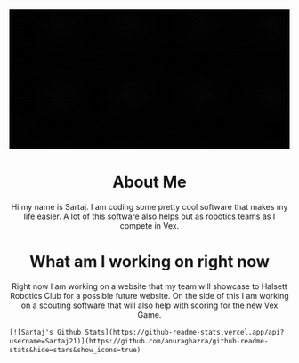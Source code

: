 <link rel = "stylesheet" type = "text/css" href = "style.css" />
<body>
    <img width="1440" alt="Screen Shot 2020-07-24 at 2 11 35 PM" src="https://raw.githubusercontent.com/Sartaj21/Sartaj21/master/Hi%20I%20am%20Sartaj%20Gill.gif"></img>
    <div class="AboutMe">
        <center><h1>About Me </h1></center>
        <center><p>Hi my name is Sartaj. I am coding some pretty cool software that makes my life easier. A lot of this software also helps out as robotics teams as I compete in Vex.</center>
    </div>
    <center><h1>What am I working on right now</h1>
    <p>Right now I am working on a website that my team will showcase to Halsett Robotics Club for a possible future website. On the side of this I am working on a scouting software that will also help with scoring for the new Vex Game.</center>
    
    [![Sartaj's Github Stats](https://github-readme-stats.vercel.app/api?username=Sartaj21)](https://github.com/anuraghazra/github-readme-stats&hide=stars&show_icons=true)

</body>